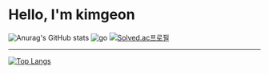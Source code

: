 <h1>Hello, I'm kimgeon</h1>

![Anurag's GitHub stats](https://github-readme-stats.vercel.app/api?username=kimguny&show_icons=true&theme=synthwave) 
![go](https://github.com/kimguny/kimguny/assets/57312751/fdb88e01-7f97-4fc5-9a02-5c88e7a8625d)
[![Solved.ac프로필](http://mazassumnida.wtf/api/v2/generate_badge?boj=kimguny12)](https://solved.ac/kimguny12)


***

[![Top Langs](https://github-readme-stats.vercel.app/api/top-langs/?username=kimguny)](https://github.com/kimguny/github-readme-stats)

